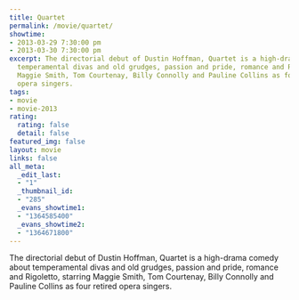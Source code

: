 ```yaml
---
title: Quartet
permalink: /movie/quartet/
showtime:
- 2013-03-29 7:30:00 pm
- 2013-03-30 7:30:00 pm
excerpt: The directorial debut of Dustin Hoffman, Quartet is a high-drama comedy about
  temperamental divas and old grudges, passion and pride, romance and Rigoletto, starring
  Maggie Smith, Tom Courtenay, Billy Connolly and Pauline Collins as four retired
  opera singers.
tags:
- movie
- movie-2013
rating:
  rating: false
  detail: false
featured_img: false
layout: movie
links: false
all_meta:
  _edit_last:
  - "1"
  _thumbnail_id:
  - "285"
  _evans_showtime1:
  - "1364585400"
  _evans_showtime2:
  - "1364671800"
---
```


The directorial debut of Dustin Hoffman, Quartet is a high-drama comedy about temperamental divas and old grudges, passion and pride, romance and Rigoletto, starring Maggie Smith, Tom Courtenay, Billy Connolly and Pauline Collins as four retired opera singers.

<style><!--
img, #cubbies-overlay{ -moz-transition-property: margin, box-shadow, z-index; -moz-transition-duration: 0.1s; -webkit-transition-property: margin, box-shadow, z-index; -webkit-transition-duration: 0.1s; }
.cubbies-selected{ z-index: 9999; box-shadow: 3px 3px 8px -1px blue !important; cursor: pointer !important; margin: -3px 3px 3px -3px; }
.cubbies-selected:active{ box-shadow: 2px 2px 5px -1px darkblue !important; margin: -1px 1px 1px -1px; }
#cubbies-overlay{ position: fixed; z-index: 9999; bottom: 30px; left: 30px; box-shadow: 0 2px 3px rgba(0,0,0,0.8); border: none; }
#cubbies-overlay:hover{ box-shadow: 0 2px 3px rgb(0,0,0); }
--></style>